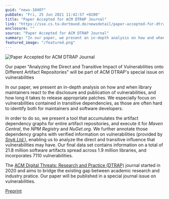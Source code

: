 ```yaml
---
guid: "news-10407"
pubDate: "Fri, 25 Jun 2021 11:42:57 +0200"
title: "Paper Accepted for ACM DTRAP Journal"
link: "https://sse.cs.tu-dortmund.de/newsdetail/paper-accepted-for-dtrap21-journal-10407/"
enclosure: ""
source: "Paper Accepted for ACM DTRAP Journal"
summary: "In our paper, we present an in-depth analysis on how and when library maintainers react to the disclosure and publication of vulnerabilities, and how long it takes to release appropriate patches."
featured_image: "/featured.png"
---
```

![Paper Accepted for ACM DTRAP Journal](/featured.png)

Our paper "Analyzing the Direct and Transitive Impact of Vulnerabilities onto Different Artifact Repositories" will be part of ACM DTRAP's special issue on vulnerabilities

In our paper, we present an in-depth analysis on how and when library maintainers react to the disclosure and publication of vulnerabilities, and how long it takes to release appropriate patches. We especially focus on vulnerabilities contained in transitive dependencies, as those are often hard to identify both for maintainers and software developers.

In order to do so, we present a tool that accumulates the artifact dependency graphs for entire artifact repositories, and execute it for *Maven Central*, the *NPM Registry* and *NuGet.org*. We further annotate those dependency graphs with verified information on vulnerabilities (provided by [*Snyk Ltd.*](https://snyk.io/)), enabling us to analyze the direct and transitive influence that vulnerabilities may have. Our final data set contains information on a total of 21.8 million software artifacts spread across 1.9 million libraries, and incorporates 7110 vulnerabilities.

The [ACM Digital Threats: Research and Practice (DTRAP)](https://dl.acm.org/journal/dtrap) journal started in 2020 and aims to bridge the existing gap between academic research and industry pratice. Our paper will be published in a special journal issue on vulnerabilities.

[Preprint](//storages/sse-cs/r/Publications/Preprints/vuln_impact_analysis.pdf)
